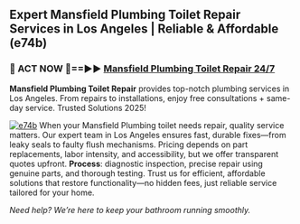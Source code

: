 ## Expert Mansfield Plumbing Toilet Repair Services in Los Angeles | Reliable & Affordable (e74b)  

<h3>🚿 ACT NOW 🌟==►► <a href="https://tinyurl.com/2ne6vx2x" rel="nofollow">Mansfield Plumbing Toilet Repair 24/7</a></h3>

**Mansfield Plumbing Toilet Repair** provides top-notch plumbing services in Los Angeles. From repairs to installations, enjoy free consultations + same-day service. Trusted Solutions 2025!

[![e74b](https://i.imgur.com/4PFF4AK.jpeg)](https://tinyurl.com/2ne6vx2x)
When your Mansfield Plumbing toilet needs repair, quality service matters. Our expert team in Los Angeles ensures fast, durable fixes—from leaky seals to faulty flush mechanisms. Pricing depends on part replacements, labor intensity, and accessibility, but we offer transparent quotes upfront. **Process**: diagnostic inspection, precise repair using genuine parts, and thorough testing. Trust us for efficient, affordable solutions that restore functionality—no hidden fees, just reliable service tailored for your home.  

*Need help? We’re here to keep your bathroom running smoothly.*